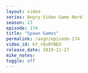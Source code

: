 ```yaml
---
layout: video
series: Angry Video Game Nerd
season: 13
episode: 174
title: "Spawn Games"
permalink: /avgn/episode-174
video_id: kY_r6u8YNEU
release_date: 2019-11-27
mike_notes:
toggle: off
---
```

